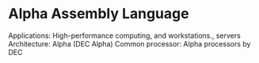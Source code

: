 # Alpha Assembly Language

Applications: High-performance computing, and workstations., servers
Architecture: Alpha (DEC Alpha)
Common processor: Alpha processors by DEC